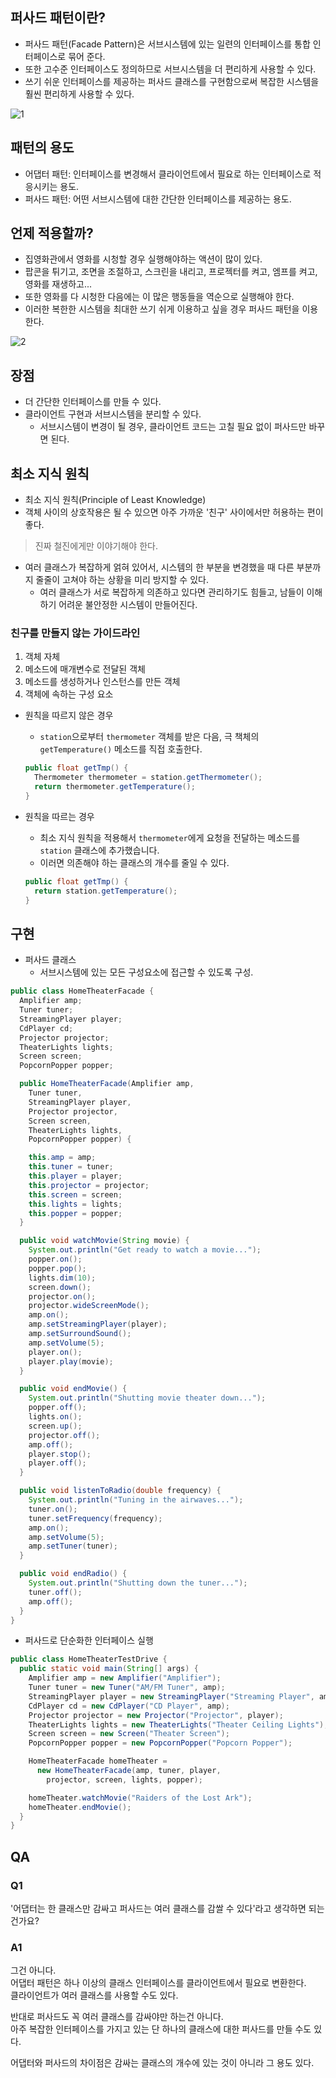 ## 퍼사드 패턴이란?

- 퍼사드 패턴(Facade Pattern)은 서브시스템에 있는 일련의 인터페이스를 통합 인터페이스로 묶어 준다.
- 또한 고수준 인터페이스도 정의하므로 서브시스템을 더 편리하게 사용할 수 있다.
- 쓰기 쉬운 인터페이스를 제공하는 퍼사드 클래스를 구현함으로써 복잡한 시스템을 훨씬 편리하게 사용할 수 있다.

![1](https://github.com/cyb9701/more-deeper/assets/59527787/efcef67a-2f48-49d2-b93a-337dac5a0c95)

## 패턴의 용도

- 어댑터 패턴: 인터페이스를 변경해서 클라이언트에서 필요로 하는 인터페이스로 적응시키는 용도.
- 퍼사드 패턴: 어떤 서브시스템에 대한 간단한 인터페이스를 제공하는 용도.

## 언제 적용할까?

- 집영화관에서 영화를 시청할 경우 실행해야하는 액션이 많이 있다.
- 팝콘을 튀기고, 조면을 조절하고, 스크린을 내리고, 프로젝터를 켜고, 엠프를 켜고, 영화를 재생하고...
- 또한 영화를 다 시청한 다음에는 이 많은 행동들을 역순으로 실행해야 한다.
- 이러한 복한한 시스템을 최대한 쓰기 쉬게 이용하고 싶을 경우 퍼사드 패턴을 이용한다.

![2](https://github.com/cyb9701/more-deeper/assets/59527787/a7a7b355-005d-46ab-b315-29b83a7450b8)

## 장점

- 더 간단한 인터페이스를 만들 수 있다.
- 클라이언트 구현과 서브시스템을 분리할 수 있다.
  - 서브시스템이 변경이 될 경우, 클라이언트 코드는 고칠 필요 없이 퍼사드만 바꾸면 된다.

## 최소 지식 원칙

- 최소 지식 원칙(Principle of Least Knowledge)
- 객체 사이의 상호작용은 될 수 있으면 아주 가까운 '친구' 사이에서만 허용하는 편이 좋다.

> 진짜 철진에게만 이야기해야 한다.

- 여러 클래스가 복잡하게 얽혀 있어서, 시스템의 한 부분을 변경했을 때 다른 부분까지 줄줄이 고쳐야 하는 상황을 미리 방지할 수 있다.
  - 여러 클래스가 서로 복잡하게 의존하고 있다면 관리하기도 힘들고, 남들이 이해하기 어려운 불안정한 시스템이 만들어진다.

### 친구를 만들지 않는 가이드라인

1. 객체 자체
2. 메소드에 매개변수로 전달된 객체
3. 메소드를 생성하거나 인스턴스를 만든 객체
4. 객체에 속하는 구성 요소

- 원칙을 따르지 않은 경우

  - `station`으로부터 `thermometer` 객체를 받은 다음, 극 책체의 `getTemperature()` 메소드를 직접 호출한다.

  ```java
  public float getTmp() {
    Thermometer thermometer = station.getThermometer();
    return thermometer.getTemperature();
  }
  ```

- 원칙을 따르는 경우

  - 최소 지식 원칙을 적용해서 `thermometer`에게 요청을 전달하는 메소드를 `station` 클래스에 추가했습니다.
  - 이러면 의존해야 하는 클래스의 개수를 줄일 수 있다.

  ```java
  public float getTmp() {
    return station.getTemperature();
  }
  ```

## 구현

- 퍼사드 클래스
  - 서브시스템에 있는 모든 구성요소에 접근할 수 있도록 구성.

```java
public class HomeTheaterFacade {
  Amplifier amp;
  Tuner tuner;
  StreamingPlayer player;
  CdPlayer cd;
  Projector projector;
  TheaterLights lights;
  Screen screen;
  PopcornPopper popper;

  public HomeTheaterFacade(Amplifier amp,
    Tuner tuner,
    StreamingPlayer player,
    Projector projector,
    Screen screen,
    TheaterLights lights,
    PopcornPopper popper) {

    this.amp = amp;
    this.tuner = tuner;
    this.player = player;
    this.projector = projector;
    this.screen = screen;
    this.lights = lights;
    this.popper = popper;
  }

  public void watchMovie(String movie) {
    System.out.println("Get ready to watch a movie...");
    popper.on();
    popper.pop();
    lights.dim(10);
    screen.down();
    projector.on();
    projector.wideScreenMode();
    amp.on();
    amp.setStreamingPlayer(player);
    amp.setSurroundSound();
    amp.setVolume(5);
    player.on();
    player.play(movie);
  }

  public void endMovie() {
    System.out.println("Shutting movie theater down...");
    popper.off();
    lights.on();
    screen.up();
    projector.off();
    amp.off();
    player.stop();
    player.off();
  }

  public void listenToRadio(double frequency) {
    System.out.println("Tuning in the airwaves...");
    tuner.on();
    tuner.setFrequency(frequency);
    amp.on();
    amp.setVolume(5);
    amp.setTuner(tuner);
  }

  public void endRadio() {
    System.out.println("Shutting down the tuner...");
    tuner.off();
    amp.off();
  }
}
```

- 퍼사드로 단순화한 인터페이스 실행

```java
public class HomeTheaterTestDrive {
  public static void main(String[] args) {
    Amplifier amp = new Amplifier("Amplifier");
    Tuner tuner = new Tuner("AM/FM Tuner", amp);
    StreamingPlayer player = new StreamingPlayer("Streaming Player", amp);
    CdPlayer cd = new CdPlayer("CD Player", amp);
    Projector projector = new Projector("Projector", player);
    TheaterLights lights = new TheaterLights("Theater Ceiling Lights");
    Screen screen = new Screen("Theater Screen");
    PopcornPopper popper = new PopcornPopper("Popcorn Popper");

    HomeTheaterFacade homeTheater =
      new HomeTheaterFacade(amp, tuner, player,
        projector, screen, lights, popper);

    homeTheater.watchMovie("Raiders of the Lost Ark");
    homeTheater.endMovie();
  }
}
```

## QA

### Q1

'어댑터는 한 클래스만 감싸고 퍼사드는 여러 클래스를 감쌀 수 있다'라고 생각하면 되는 건가요?

### A1

그건 아니다.  
어댑터 패턴은 하나 이상의 클래스 인터페이스를 클라이언트에서 필요로 변환한다.  
클라이언트가 여러 클래스를 사용할 수도 있다.

반대로 퍼사드도 꼭 여러 클래스를 감싸야만 하는건 아니다.  
아주 복잡한 인터페이스를 가지고 있는 단 하나의 클래스에 대한 퍼사드를 만들 수도 있다.

어댑터와 퍼사드의 차이점은 감싸는 클래스의 개수에 있는 것이 아니라 그 용도 있다.
